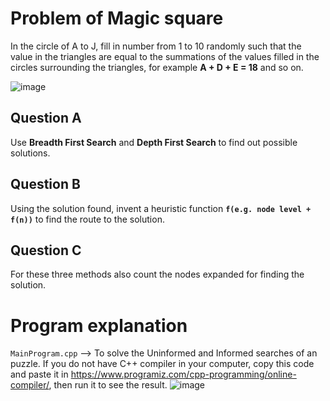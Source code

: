 # Problem of Magic square

In the circle of A to J, fill in number from 1 to 10 randomly such that the value in the triangles are equal to the summations of the values filled in the circles surrounding the triangles, for example **A + D + E = 18** and so on.

![image](https://user-images.githubusercontent.com/80089377/176027690-5acaff77-b252-4434-b1ae-f695660c3946.png)


## Question A
Use **Breadth First Search** and **Depth First Search** to find out possible solutions.

## Question B
Using the solution found, invent a heuristic function **`f(e.g. node level + f(n))`** to find the route to the solution.

## Question C
For these three methods also count the nodes expanded for finding the solution.

# Program explanation
`MainProgram.cpp` --> To solve the Uninformed and Informed searches of an puzzle.
If you do not have C++ compiler in your computer, copy this code and paste it in https://www.programiz.com/cpp-programming/online-compiler/, then run it to see the result.
![image](https://user-images.githubusercontent.com/80089377/176028138-a3a73e48-6541-4749-9ea9-678d382d7ecc.png)
